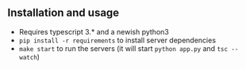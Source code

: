 ## Installation and usage
- Requires typescript 3.* and a newish python3
- `pip install -r requirements` to install server dependencies
- `make start` to run the servers (it will start `python app.py` and `tsc --watch`)
